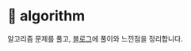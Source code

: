 # 🧠 algorithm 

알고리즘 문제를 풀고, [블로그](https://tudiiii.github.io/TudyDev/algorithm.html)에 풀이와 느낀점을 정리합니다.
